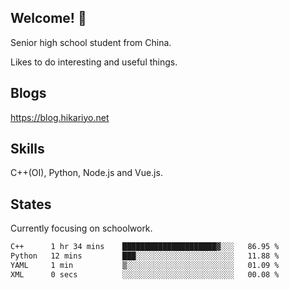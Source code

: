 ## Welcome! 👋

Senior high school student from China.

Likes to do interesting and useful things.

## Blogs

https://blog.hikariyo.net

## Skills

C++(OI), Python, Node.js and Vue.js.

## States

Currently focusing on schoolwork.

<!--START_SECTION:waka-->

```txt
C++      1 hr 34 mins    █████████████████████▓░░░   86.95 %
Python   12 mins         ███░░░░░░░░░░░░░░░░░░░░░░   11.88 %
YAML     1 min           ▒░░░░░░░░░░░░░░░░░░░░░░░░   01.09 %
XML      0 secs          ░░░░░░░░░░░░░░░░░░░░░░░░░   00.08 %
```

<!--END_SECTION:waka-->

